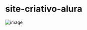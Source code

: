 # site-criativo-alura

![image](https://github.com/jukajk/site-criativo-alura/assets/143816965/6a5b17c0-74f4-467c-9d26-549490a6b924)



